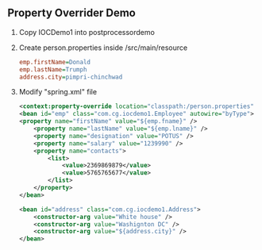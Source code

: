 ## Property Overrider Demo


1. Copy IOCDemo1 into postprocessordemo
2. Create person.properties inside /src/main/resource

    ```ini
    emp.firstName=Donald
    emp.lastName=Trumph
    address.city=pimpri-chinchwad
    ```

3.  Modify "spring.xml" file

    ```xml
    <context:property-override location="classpath:/person.properties"  />
    <bean id="emp" class="com.cg.iocdemo1.Employee" autowire="byType">
	<property name="firstName" value="${emp.fname}" />
		<property name="lastName" value="${emp.lname}" />
		<property name="designation" value="POTUS" />
		<property name="salary" value="1239990" />
		<property name="contacts">
			<list>
				<value>2369869879</value>
				<value>5765765677</value>
			</list>
		</property>
	</bean>
	
	<bean id="address" class="com.cg.iocdemo1.Address">
		<constructor-arg value="White house" />
		<constructor-arg value="Washignton DC" />
		<constructor-arg value="${address.city}" />
	</bean>

    ```

